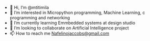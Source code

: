 - 👋 Hi, I’m @mtitimila
- 👀 I’m interested in Micropython programming, Machine Learning, c programming and networking
- 🌱 I’m currently learning Emmbedded systems at design studio
- 💞️ I’m looking to collaborate on Artificial Intelligence project
- 📫 How to reach me Nafelinojaccobs@gmail.com

<!---
mtitimila/mtitimila is a ✨ special ✨ repository because its `README.md` (this file) appears on your GitHub profile.
You can click the Preview link to take a look at your changes.
--->
